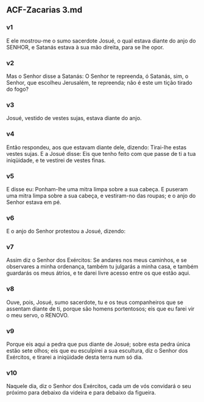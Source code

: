 ## ACF-Zacarias 3.md
### v1
 E ele mostrou-me o sumo sacerdote Josué, o qual estava diante do anjo do SENHOR, e Satanás estava à sua mão direita, para se lhe opor.
### v2
 Mas o Senhor disse a Satanás: O Senhor te repreenda, ó Satanás, sim, o Senhor, que escolheu Jerusalém, te repreenda; não é este um tição tirado do fogo?
### v3
 Josué, vestido de vestes sujas, estava diante do anjo.
### v4
 Então respondeu, aos que estavam diante dele, dizendo: Tirai-lhe estas vestes sujas. E a Josué disse: Eis que tenho feito com que passe de ti a tua iniqüidade, e te vestirei de vestes finas.
### v5
 E disse eu: Ponham-lhe uma mitra limpa sobre a sua cabeça. E puseram uma mitra limpa sobre a sua cabeça, e vestiram-no das roupas; e o anjo do Senhor estava em pé.
### v6
 E o anjo do Senhor protestou a Josué, dizendo:
### v7
 Assim diz o Senhor dos Exércitos: Se andares nos meus caminhos, e se observares a minha ordenança, também tu julgarás a minha casa, e também guardarás os meus átrios, e te darei livre acesso entre os que estão aqui.
### v8
 Ouve, pois, Josué, sumo sacerdote, tu e os teus companheiros que se assentam diante de ti, porque são homens portentosos; eis que eu farei vir o meu servo, o RENOVO.
### v9
 Porque eis aqui a pedra que pus diante de Josué; sobre esta pedra única estão sete olhos; eis que eu esculpirei a sua escultura, diz o Senhor dos Exércitos, e tirarei a iniqüidade desta terra num só dia.
### v10
 Naquele dia, diz o Senhor dos Exércitos, cada um de vós convidará o seu próximo para debaixo da videira e para debaixo da figueira.
